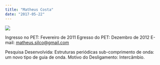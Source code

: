 ```yaml
---
title: "Matheus Costa"
date: "2017-05-22"
---
```


![](images/Matheus-Costa1-150x150.jpg)

Ingresso no PET: Fevereiro de 2011 Egresso do PET: Dezembro de 2012 E-mail: [matheus.silco@gmail.com](mailto:matheus.silco@gmail.com)

Pesquisa Desenvolvida: Estruturas periódicas sub-comprimento de onda: um novo tipo de guia de onda. Motivo do Desligamento: Intercâmbio.
